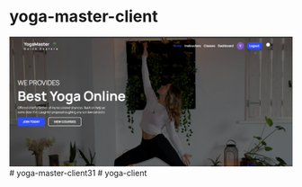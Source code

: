# yoga-master-client
![](/src/assets/github-cover.png)
#   y o g a - m a s t e r - c l i e n t 3 1 
 
 #   y o g a - c l i e n t 
 
 